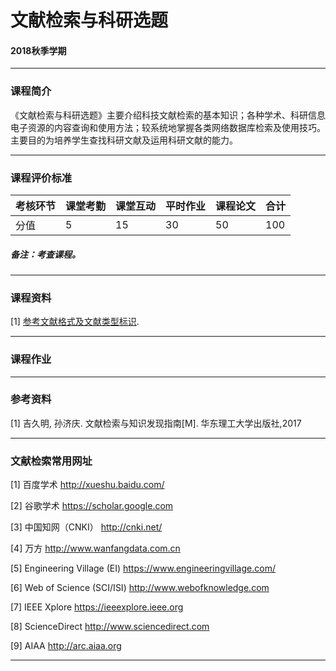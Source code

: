 # 文献检索与科研选题

#### 2018秋季学期

---

### 课程简介
《文献检索与科研选题》主要介绍科技文献检索的基本知识；各种学术、科研信息电子资源的内容查询和使用方法；较系统地掌握各类网络数据库检索及使用技巧。主要目的为培养学生查找科研文献及运用科研文献的能力。


---

### 课程评价标准

|考核环节 | 课堂考勤 | 课堂互动 | 平时作业 | 课程论文 |合计|
|---|---|---|---|---|---|
|分值| 5| 15|30|50|100|



##### 备注：考查课程。 

---

### 课程资料

[1] [参考文献格式及文献类型标识](Materials/参考文献的格式.pdf).

---

### 课程作业

---

### 参考资料

[1] 吉久明, 孙济庆. 文献检索与知识发现指南[M]. 华东理工大学出版社,2017

---

### 文献检索常用网址

[1] 百度学术   http://xueshu.baidu.com/

[2] 谷歌学术 https://scholar.google.com

[3] 中国知网（CNKI） http://cnki.net/

[4] 万方 http://www.wanfangdata.com.cn

[5] Engineering Village (EI) https://www.engineeringvillage.com/

[6] Web of Science (SCI/ISI) http://www.webofknowledge.com 

[7] IEEE Xplore https://ieeexplore.ieee.org 

[8] ScienceDirect http://www.sciencedirect.com 

[9] AIAA http://arc.aiaa.org 


---

